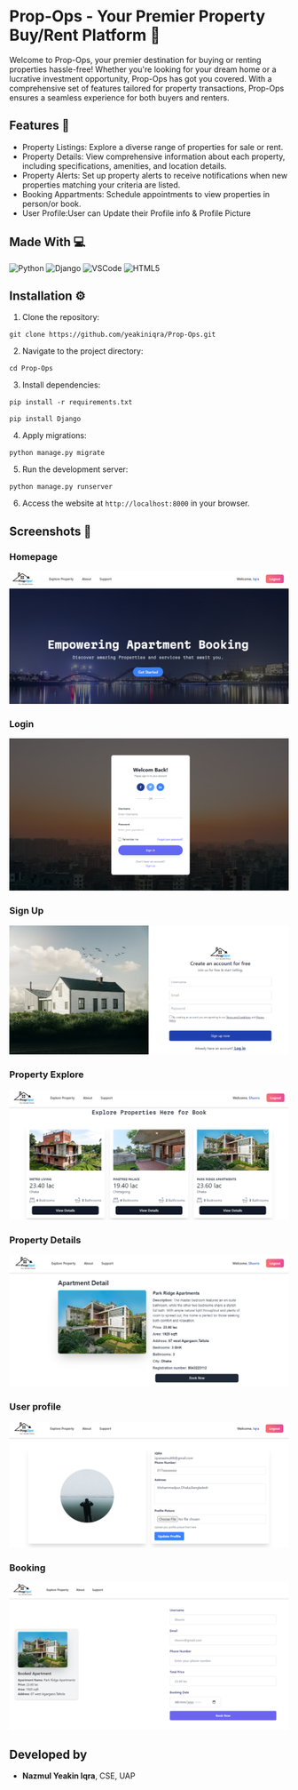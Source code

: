 <h1>Prop-Ops - Your Premier Property Buy/Rent Platform 🏡</h1>
<p>Welcome to Prop-Ops, your premier destination for buying or renting properties hassle-free! Whether you're looking for your dream home or a lucrative investment opportunity, Prop-Ops has got you covered. With a comprehensive set of features tailored for property transactions, Prop-Ops ensures a seamless experience for both buyers and renters.</p>


<h2>Features 🏡</h2>
<ul>
    <li>Property Listings: Explore a diverse range of properties for sale or rent.</li>
    <li>Property Details: View comprehensive information about each property, including specifications, amenities, and location details.</li>
    <li>Property Alerts: Set up property alerts to receive notifications when new properties matching your criteria are listed.</li>
    <li>Booking Appartments: Schedule appointments to view properties in person/or book.</li>
    <li>User Profile:User can Update their Profile info & Profile Picture</li>
</ul>

<h2>Made With 💻</h2>
<p>
    <img src="https://img.icons8.com/color/48/000000/python.png" alt="Python"> 
    <img src="https://img.icons8.com/color/48/000000/django.png" alt="Django"> 
    <img src="https://img.icons8.com/color/48/000000/visual-studio-code-2019.png" alt="VSCode">
    <img src="https://img.icons8.com/color/48/000000/html-5.png" alt="HTML5"> 
</p>

<h2>Installation ⚙️</h2>
<ol>
    <li>Clone the repository:</li>
</ol>

<pre><code>git clone https://github.com/yeakiniqra/Prop-Ops.git</code></pre>

<ol start="2">
    <li>Navigate to the project directory:</li>
</ol>

<pre><code>cd Prop-Ops</code></pre>

<ol start="3">
    <li>Install dependencies:</li>
</ol>

<pre><code>pip install -r requirements.txt</code></pre>
<pre><code>pip install Django</code></pre>

<ol start="4">
    <li>Apply migrations:</li>
</ol>

<pre><code>python manage.py migrate</code></pre>

<ol start="5">
    <li>Run the development server:</li>
</ol>

<pre><code>python manage.py runserver</code></pre>

<ol start="6">
    <li>Access the website at <code>http://localhost:8000</code> in your browser.</li>
</ol>

<h2>Screenshots 📸 </h2>

<h3>Homepage</h3>
<img src="placeholder/homepage.png" alt="Homepage">

<h3>Login</h3>
<img src="placeholder/login.png" alt="login">

<h3>Sign Up</h3>
<img src="placeholder/signup.png" alt="signup">

<h3>Property Explore</h3>
<img src="placeholder/propertylist.png" alt="property list">

<h3>Property Details</h3>
<img src="placeholder/propertydetails.png" alt="Product Details">

<h3>User profile</h3>
<img src="placeholder/userprofile.png" alt="User Profile">

<h3>Booking</h3>
<img src="placeholder/booking.png" alt="booking">


<h2>Developed by</h2>
<ul>
    <li><strong>Nazmul Yeakin Iqra</strong>, CSE, UAP</li>
</ul>

